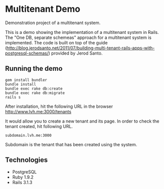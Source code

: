 Multitenant Demo
====================

Demonstration project of a multitenant system.

This is a demo showing the implementation of a multitenant system in Rails. The "One DB, separate schemeas" approach for a multitenant system is implemented. The code is built on top of the guide (http://blog.jerodsanto.net/2011/07/building-multi-tenant-rails-apps-with-postgresql-schemas/) provided by Jerod Santo.

## Running the demo


    gem install bundler
    bundle install
    bundle exec rake db:create
    bundle exec rake db:migrate
    rails s


After installation, hit the following URL in the browser
    http://www.lvh.me:3000/tenants

It would allow you to create a new tenant and its page.
In order to check the tenant created, hit following URL.

    subdomain.lvh.me:3000
Subdomain is the tenant that has been created using the system.

## Technologies

* PostgreSQL
* Ruby 1.9.2
* Rails 3.1.3